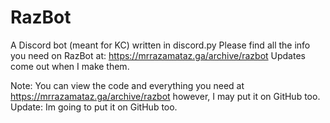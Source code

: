 # RazBot
A Discord bot (meant for KC) written in discord.py
Please find all the info you need on RazBot at: https://mrrazamataz.ga/archive/razbot
Updates come out when I make them.
 
Note: You can view the code and everything you need at https://mrrazamataz.ga/archive/razbot however, I may put it on GitHub too.
Update: Im going to put it on GitHub too.
